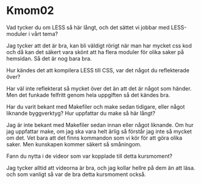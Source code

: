 Kmom02
===============================

Vad tycker du om LESS så här långt, och det sättet vi jobbar med LESS-moduler i vårt tema?

Jag tycker att det är bra, kan bli väldigt rörigt när man har mycket css kod och då kan det säkert vara skönt att ha flera moduler för olika saker på
hemsidan. Så det är nog bara bra.

Hur kändes det att kompilera LESS till CSS, var det något du reflekterade över?

Har väl inte reflekterat så mycket över det än att det är något som händer. Men det funkade felfritt genom hela uppgiften så det kändes bra.

Har du varit bekant med Makefiler och make sedan tidigare, eller något liknande byggverktyg? Hur uppfattar du make så här långt?

Jag är inte bekant med Makefiler sedan innan eller något liknande. Om hur jag uppfattar make, om jag ska vara helt ärlig så förstår jag inte så mycket
om det. Vet bara att det finns kommandon som vi kör för att göra olika saker. Men kunskapen kommer säkert så småningom.

Fann du nytta i de videor som var kopplade till detta kursmoment?

Jag tycker alltid att videorna är bra, och jag kollar hellre på dem än att läsa. och som vanligt så var de bra detta kursmoment också.
